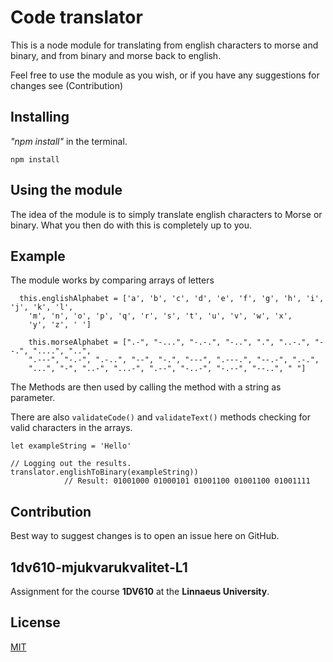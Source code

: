 # Code translator
This is a node module for translating from english characters to morse and binary, and from binary and morse back to english. 

Feel free to use the module as you wish, or if you have any suggestions for changes see (Contribution)

## Installing
 *"npm install"* in the terminal.

```
npm install
```

## Using the module
The idea of the module is to simply translate english characters to Morse or binary. What you then do with this is completely up to you. 

## Example

The module works by comparing arrays of letters
```
  this.englishAlphabet = ['a', 'b', 'c', 'd', 'e', 'f', 'g', 'h', 'i', 'j', 'k', 'l',
    'm', 'n', 'o', 'p', 'q', 'r', 's', 't', 'u', 'v', 'w', 'x', 
    'y', 'z', ' ']

    this.morseAlphabet = [".-", "-...", "-.-.", "-..", ".", "..-.", "--.", "....", "..", 
    ".---", "-.-", ".-..", "--", "-.", "---", ".---.", "--.-", ".-.",
    "...", "-", "..-", "...-", ".--", "-..-", "-.--", "--..", " "]

```

The Methods are then used by calling the method with a string as parameter.

There are also ```validateCode()``` and ```validateText()``` methods checking for valid characters in the arrays. 
```
let exampleString = 'Hello'

// Logging out the results.
translator.englishToBinary(exampleString)) 
            // Result: 01001000 01000101 01001100 01001100 01001111
```

## Contribution

Best way to suggest changes is to open an issue here on GitHub. 

## 1dv610-mjukvarukvalitet-L1

Assignment for the course **1DV610** at the **Linnaeus University**.

## License

[MIT](https://choosealicense.com/licenses/mit/)